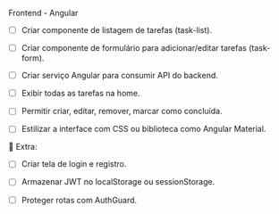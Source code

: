 Frontend - Angular
 - [ ] Criar componente de listagem de tarefas (task-list).

 - [ ] Criar componente de formulário para adicionar/editar tarefas (task-form).

 - [ ] Criar serviço Angular para consumir API do backend.

 - [ ] Exibir todas as tarefas na home.

 - [ ] Permitir criar, editar, remover, marcar como concluída.

 - [ ] Estilizar a interface com CSS ou biblioteca como Angular Material.

🔐 Extra:
 - [ ] Criar tela de login e registro.

 - [ ] Armazenar JWT no localStorage ou sessionStorage.

- [ ]  Proteger rotas com AuthGuard.